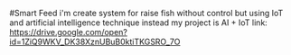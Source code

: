 #Smart Feed 
i'm create system for raise fish without control but using IoT and artificial intelligence technique instead 
my project is AI + IoT 
link: https://drive.google.com/open?id=1ZiQ9WKV_DK38XznUBuB0ktiTKGSRO_7O
